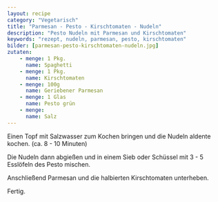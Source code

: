 ```yaml
---
layout: recipe
category: "Vegetarisch"
title: "Parmesan - Pesto - Kirschtomaten - Nudeln"
description: "Pesto Nudeln mit Parmesan und Kirschtomaten"
keywords: "rezept, nudeln, parmesan, pesto, kirschtomaten"
bilder: [parmesan-pesto-kirschtomaten-nudeln.jpg]
zutaten:
    - menge: 1 Pkg.
      name: Spaghetti
    - menge: 1 Pkg.
      name: Kirschtomaten
    - menge: 100g
      name: Geriebener Parmesan
    - menge: 1 Glas
      name: Pesto grün
    - menge: 
      name: Salz
---
```

Einen Topf mit Salzwasser zum Kochen bringen und die Nudeln aldente kochen. (ca. 8 - 10 Minuten)

Die Nudeln dann abgießen und in einem Sieb oder Schüssel mit 3 - 5 Esslöfeln des Pesto mischen.

Anschließend Parmesan und die halbierten Kirschtomaten unterheben.

Fertig.
